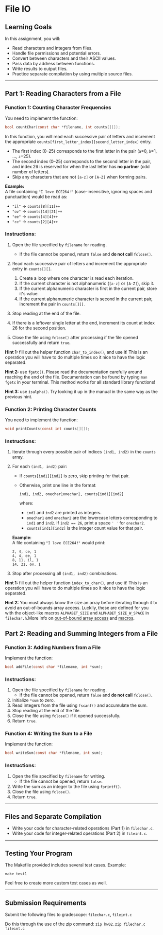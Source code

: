 # File IO

## Learning Goals

In this assignment, you will:

- Read characters and integers from files.
- Handle file permissions and potential errors.
- Convert between characters and their ASCII values.
- Pass data by address between functions.
- Write results to output files.
- Practice separate compilation by using multiple source files.

---

## **Part 1: Reading Characters from a File**

### **Function 1: Counting Character Frequencies**

You need to implement the function:

```c
bool countChar(const char *filename, int counts[][]);
```

In this function, you will read each successive pair of letters and increment the appropriate
   `counts[first_letter_index][second_letter_index]` entry.
   - The first index (0–25) corresponds to the first letter in the pair (`a`=0, `b`=1, …, `z`=25).
   - The second index (0–25) corresponds to the second letter in the pair, and index 26 is reserved for when the last letter has **no partner** (odd number of letters).
   - Skip any characters that are not `[a-z]` or `[A-Z]` when forming pairs.

   **Example:**  
   A file containing `"I love ECE264!"` (case-insensitive, ignoring spaces and punctuation) would be read as:

   - `"il"` → `counts[8][11]++`
   - `"ov"` → `counts[14][21]++`
   - `"ee"` → `counts[4][4]++`
   - `"ce"` → `counts[2][4]++`

### **Instructions:**

1. Open the file specified by `filename` for reading.
   - If the file cannot be opened, return `false` and **do not call** `fclose()`.

2. Read each successive pair of letters and increment the appropriate entry in  `counts[][]`.
   1. Create a loop where one character is read each iteration.
   2. If the current character is not alphanumeric (`[a-z]` or `[A-Z]`), skip it.
   3. If the current alphanumeric character is first in the current pair, store it's value.
   4. If the current alphanumeric character is second in the current pair, increment the pair in `counts[][]`.

3. Stop reading at the end of the file.

4. If there is a leftover single letter at the end, increment its count at index 26 for the second position.

5. Close the file using `fclose()` after processing if the file opened successfully and return `true`.

**Hint 1:** fill out the helper function `char_to_index()`, and use it! This is an operation you will have to do multiple times so it nice to have the logic separated.

**Hint 2:** use `fgetc()`. Please read the documentation carefully around reaching the end of the file. Documentation can be found by typing `man fgetc` in your terminal. This method works for all standard library functions!

**Hint 3:** use `isalpha()`. Try looking it up in the manual in the same way as the previous hint.

### **Function 2: Printing Character Counts**

You need to implement the function:

```c
void printCounts(const int counts[][]);
```

### **Instructions:**

1. Iterate through every possible pair of indices `(ind1, ind2)` in the `counts` array.

2. For each `(ind1, ind2)` pair:    
   - If `counts[ind1][ind2]` is zero, skip printing for that pair.
   - Otherwise, print one line in the format:

     ```
     ind1, ind2, onechar1onechar2, counts[ind1][ind2]
     ```
     where:
     - `ind1` and `ind2` are printed as integers.
     - `onechar1` and `onechar2` are the lowercase letters corresponding to `ind1` and `ind2`.
       If `ind2 == 26`, print a space `' '` for `onechar2`.
     - `counts[ind1][ind2]` is the integer count value for that pair.

   **Example:**  
   A file containing `"I love ECE264!"` would print:
   ```
   2, 4, ce, 1
   4, 4, ee, 1
   8, 11, il, 1
   14, 21, ov, 1
   ```

3. Stop after processing all `(ind1, ind2)` combinations.

**Hint 1:** fill out the helper function `index_to_char()`, and use it! This is an operation you will have to do multiple times so it nice to have the logic separated.

**Hint 2:** You must always know the size an array before iterating through it to avoid an out-of-bounds array access. Luckily, these are defined for you with the object-like macros `ALPHABET_SIZE` and `ALPHABET_SIZE_W_SPACE` in `filechar.h`.More info on [out-of-bound array access](https://www.geeksforgeeks.org/cpp/accessing-array-bounds-ccpp/) and [macros](https://www.geeksforgeeks.org/c/macros-and-its-types-in-c-cpp/).

## **Part 2: Reading and Summing Integers from a File**

### **Function 3: Adding Numbers from a File**

Implement the function:

```c
bool addFile(const char *filename, int *sum);
```

### **Instructions:**

1. Open the file specified by `filename` for reading.
   - If the file cannot be opened, return `false` and **do not call** `fclose()`.
2. Initialize `*sum` to zero.
3. Read integers from the file using `fscanf()` and accumulate the sum.
4. Stop reading at the end of the file.
5. Close the file using `fclose()` if it opened successfully.
6. Return `true`.

### **Function 4: Writing the Sum to a File**

Implement the function:

```c
bool writeSum(const char *filename, int sum);
```

### **Instructions:**

1. Open the file specified by `filename` for writing.
   - If the file cannot be opened, return `false`.
2. Write the sum as an integer to the file using `fprintf()`.
3. Close the file using `fclose()`.
4. Return `true`.

---

## **Files and Separate Compilation**

- Write your code for character-related operations (Part 1) in `filechar.c`.
- Write your code for integer-related operations (Part 2) in `fileint.c`.

---

## **Testing Your Program**

The Makefile provided includes several test cases. Example:

  ```plaintext
  make test1
  ```
Feel free to create more custom test cases as well.

---

## **Submission Requirements**

Submit the following files to gradescope:
`filechar.c`, `fileint.c`

Do this through the use of the zip command: `zip hw02.zip filechar.c fileint.c`
